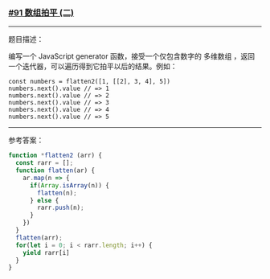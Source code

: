 ### [#91 数组拍平 (二)](http://scriptoj.mangojuice.top/problems/91)

-----
题目描述：

编写一个 JavaScript generator 函数，接受一个仅包含数字的 多维数组 ，返回一个迭代器，可以遍历得到它拍平以后的结果。例如：

```
const numbers = flatten2([1, [[2], 3, 4], 5])
numbers.next().value // => 1
numbers.next().value // => 2
numbers.next().value // => 3
numbers.next().value // => 4
numbers.next().value // => 5
```

----
参考答案：

```js
function *flatten2 (arr) {
  const rarr = [];
  function flatten(ar) {
    ar.map(n => {
      if(Array.isArray(n)) {
        flatten(n);
      } else {
        rarr.push(n);
      }
    })
  }
  flatten(arr);
  for(let i = 0; i < rarr.length; i++) {
    yield rarr[i]
  }
}
```